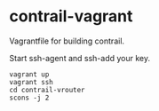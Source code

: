 # contrail-vagrant

Vagrantfile for building contrail.

Start ssh-agent and ssh-add your key.

    vagrant up
    vagrant ssh
    cd contrail-vrouter
    scons -j 2
